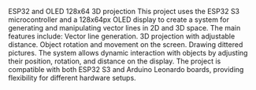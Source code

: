 ESP32 and OLED 128x64 3D projection
This project uses the ESP32 S3 microcontroller and a 128x64px OLED display to create a system for generating and manipulating vector lines in 2D and 3D space. 
The main features include:
Vector line generation.
3D projection with adjustable distance.
Object rotation and movement on the screen.
Drawing dittered pictures.
The system allows dynamic interaction with objects by adjusting their position, rotation, and distance on the display. 
The project is compatible with both ESP32 S3 and Arduino Leonardo boards, providing flexibility for different hardware setups.
